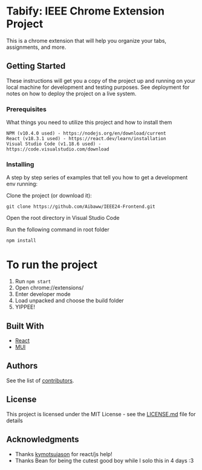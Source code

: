 # Tabify: IEEE Chrome Extension Project

This is a chrome extension that will help you organize your tabs, assignments, and more.

## Getting Started

These instructions will get you a copy of the project up and running on your local machine for development and testing purposes. See deployment for notes on how to deploy the project on a live system.

### Prerequisites

What things you need to utilize this project and how to install them

```
NPM (v10.4.0 used) - https://nodejs.org/en/download/current
React (v18.3.1 used) - https://react.dev/learn/installation
Visual Studio Code (v1.18.6 used) - https://code.visualstudio.com/download
```

### Installing

A step by step series of examples that tell you how to get a development env running:

Clone the project (or download it):

```
git clone https://github.com/Aibaww/IEEE24-Frontend.git
```
Open the root directory in Visual Studio Code

Run the following command in root folder

```
npm install
```

# To run the project

1. Run `npm start`
2. Open chrome://extensions/
3. Enter developer mode
4. Load unpacked and choose the build folder
5. YIPPEE!

## Built With

* [React](https://react.dev/)
* [MUI](https://mui.com/)

## Authors

See the list of [contributors](https://github.com/Aibaww/IEEE24-Frontend/graphs/contributors).

## License

This project is licensed under the MIT License - see the [LICENSE.md](LICENSE.md) file for details

## Acknowledgments

* Thanks [kymotsujason](https://github.com/kymotsujason) for react/js help!
* Thanks Bean for being the cutest good boy while I solo this in 4 days :3

